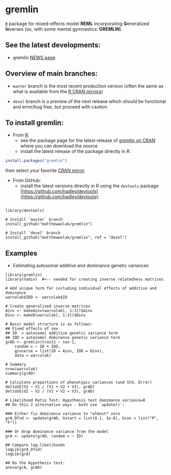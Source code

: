 # gremlin <!-- [![](http://www.r-pkg.org/badges/version/nadiv)](https://cran.r-project.org/package=nadiv) [![](http://cranlogs.r-pkg.org/badges/grand-total/nadiv)](http://cranlogs.r-pkg.org/badges/grand-total/nadiv) -->

[`R`](https://cran.r-project.org/) package for mixed-effects model **REML** incorporating **G**eneralized **In**verses (so, with some mental gymnastics: **GREMLIN**).


## See the latest developments:
  - gremlin [NEWS page](https://github.com/matthewwolak/gremlin/blob/master/NEWS.md)


## Overview of main branches:
   - `master` branch is the most recent production version (often the same as what is available from the [R CRAN mirrors](https://cran.r-project.org/))
 
  - `devel` branch is a preview of the next release which *should* be functional and error/bug free, but proceed with caution

## To install gremlin:
  - From [R](https://CRAN.R-project.org/):
    - see the package page for the latest release of [gremlin on CRAN](https://CRAN.R-project.org/package=gremlin) where you can download the source.
    - install the latest release of the package directly in R:
   ```R
   install.packages("gremlin")
   ```
   then select your favorite [CRAN mirror](https://CRAN.R-project.org/)

  - From GitHub:
    - install the latest versions directly in R using the `devtools` package [https://github.com/hadley/devtools](https://github.com/hadley/devtools):

   ```

   library(devtools)

   # Install `master` branch
   install_github("matthewwolak/gremlin")
   
   # Install `devel` branch
   install_github("matthewwolak/gremlin", ref = "devel")

   ```

## Examples

  - Estimating autosomal additive and dominance genetic variances
```
library(gremlin)
library(nadiv)  #<-- needed for creating inverse relatedness matrices

# Add unique term for including individual effects of additive and dominance
warcolak$IDD <- warcolak$ID

# Create generalized inverse matrices
Ainv <- makeAinv(warcolak[, 1:3])$Ainv
Dinv <- makeD(warcolak[, 1:3])$Dinv

# Basic model structure is as follows:
## Fixed effects of sex
## ID  = autosomal additive genetic variance term
## IDD = autosomal dominance genetic variance term
grAD <- gremlin(trait1 ~ sex-1,
	random = ~ ID + IDD,
	ginverse = list(ID = Ainv, IDD = Dinv),
	data = warcolak)

# Summary
nrow(warcolak)
summary(grAD)

# Calculate proportions of phenotypic variances (and Std. Error)
deltaSE(h2 ~ V1 / (V1 + V2 + V3), grAD)
deltaSE(d2 ~ V2 / (V1 + V2 + V3), grAD)

# Likelihood Ratio Test: Hypothesis test domimance variance=0
## Do this 2 alternative ways - both use `update()`:

### Either fix dominance variance to *almost* zero
grA_Dfxd <- update(grAD, Gstart = list(0.1, 1e-8), Gcon = list("P", "F"))

### Or drop dominance variance from the model
grA <- update(grAD, random = ~ ID)

## Compare log-likelihoods
logLik(grA_Dfxd)
logLik(grA)

## Do the Hypothesis test:
anova(grA, grAD)

```

